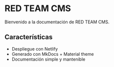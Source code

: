 # RED TEAM CMS

Bienvenido a la documentación de RED TEAM CMS.

## Características

- Despliegue con Netlify
- Generado con MkDocs + Material theme
- Documentación simple y mantenible
